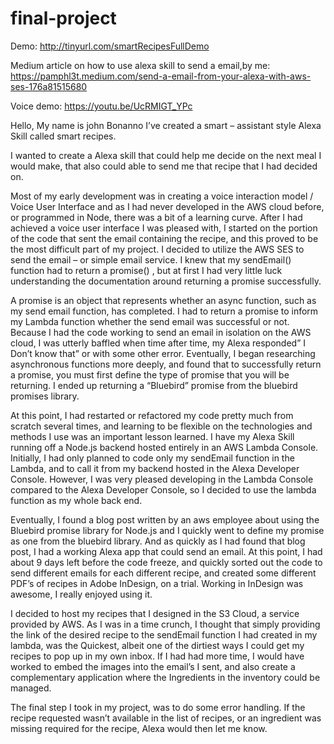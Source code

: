 # final-project
Demo: http://tinyurl.com/smartRecipesFullDemo

Medium article on how to use alexa skill to send a email,by me: https://pamphl3t.medium.com/send-a-email-from-your-alexa-with-aws-ses-176a81515680

Voice demo: https://youtu.be/UcRMIGT_YPc


Hello, My name is john Bonanno
I’ve created a smart – assistant style Alexa Skill called smart recipes.

I wanted to create a Alexa skill that could help me decide on the next meal I would make, that also could able to send me that recipe that I had decided on.

Most of my early development was in creating a voice interaction model / Voice User Interface
and as I had never developed in the AWS cloud before, or programmed in Node, there was a bit of a learning curve. After I had achieved a voice user interface I was pleased with, I started on the portion of the code that sent the email containing the recipe, and this proved to be the most difficult part of my project. I decided to utilize the AWS SES to send the email – or simple email service. I knew that my sendEmail() function had to return a promise() , but at first I had very little luck understanding the documentation around returning a promise successfully.
	
A promise is an object that represents whether an async function, such as my send email function, has completed. I had to return a promise to inform my Lambda function whether the send email was successful or not. Because I had the code working to send an email in isolation on the AWS cloud, I was utterly baffled when time after time, my Alexa responded” I Don’t know that” or with some other error. Eventually, I began researching asynchronous functions more deeply, and found that to successfully return a promise, you must first define the type of promise that you will be returning. I ended up returning a “Bluebird” promise from the bluebird promises library.

At this point, I had restarted or refactored my code pretty much from scratch several times, and learning to be flexible on the technologies and methods I use was an important lesson learned. I have my Alexa Skill running off a Node.js backend hosted entirely in an AWS Lambda Console. Initially, I had only planned to code only my sendEmail function in the Lambda, and to call it from my backend hosted in the Alexa Developer Console. However, I was very pleased developing in the Lambda Console compared to the Alexa Developer Console, so I decided to use the lambda function as my whole back end. 

Eventually, I found a blog post written by an aws employee about using the Bluebird promise library for Node.js and I quickly went to define my promise as one from the bluebird library. And as quickly as I had found that blog post, I had a working Alexa app that could send an email. 
At this point, I had about 9 days left before the code freeze, and quickly sorted out the code to send different emails for each different recipe, and created some different PDF’s of recipes in Adobe InDesign, on a trial. Working in InDesign was awesome, I really enjoyed using it.

I decided to host my recipes that I designed in the S3 Cloud, a service provided by AWS. As I was in a time crunch, I thought that simply providing the link of the desired recipe to the sendEmail function I had created in my lambda, was the Quickest, albeit one of the dirtiest ways I could get my recipes to pop up in my own inbox. If I had had more time, I would have worked to embed the images into the email’s I sent, and also create a complementary application where the Ingredients in the inventory could be managed. 

The final step I took in my project, was to do some error handling. If the recipe requested wasn’t available in the list of recipes, or an ingredient was missing required for the recipe, Alexa would then let me know. 




